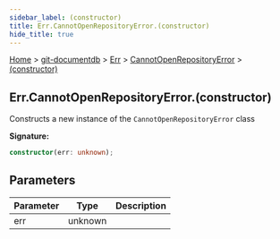 ```yaml
---
sidebar_label: (constructor)
title: Err.CannotOpenRepositoryError.(constructor)
hide_title: true
---
```


[Home](./index.md) &gt; [git-documentdb](./git-documentdb.md) &gt; [Err](./git-documentdb.err.md) &gt; [CannotOpenRepositoryError](./git-documentdb.err.cannotopenrepositoryerror.md) &gt; [(constructor)](./git-documentdb.err.cannotopenrepositoryerror._constructor_.md)

## Err.CannotOpenRepositoryError.(constructor)

Constructs a new instance of the `CannotOpenRepositoryError` class

<b>Signature:</b>

```typescript
constructor(err: unknown);
```

## Parameters

|  Parameter | Type | Description |
|  --- | --- | --- |
|  err | unknown |  |

